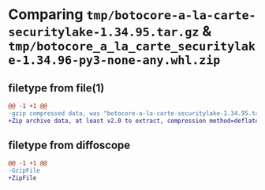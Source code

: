 # Comparing `tmp/botocore-a-la-carte-securitylake-1.34.95.tar.gz` & `tmp/botocore_a_la_carte_securitylake-1.34.96-py3-none-any.whl.zip`

## filetype from file(1)

```diff
@@ -1 +1 @@
-gzip compressed data, was "botocore-a-la-carte-securitylake-1.34.95.tar", last modified: Wed May  1 01:06:39 2024, max compression
+Zip archive data, at least v2.0 to extract, compression method=deflate
```

## filetype from diffoscope

```diff
@@ -1 +1 @@
-GzipFile
+ZipFile
```

